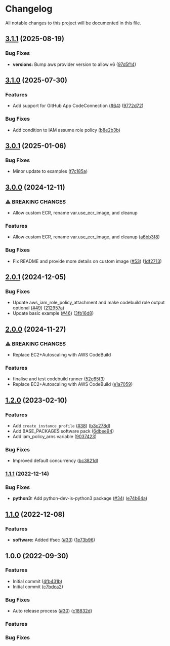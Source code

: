 # Changelog

All notable changes to this project will be documented in this file.

## [3.1.1](https://github.com/cloudandthings/terraform-aws-github-runners/compare/v3.1.0...v3.1.1) (2025-08-19)


### Bug Fixes

* **versions:** Bump aws provider version to allow v6 ([97d5f14](https://github.com/cloudandthings/terraform-aws-github-runners/commit/97d5f14117335d5ec46a94576640c1d2d879dfa1))

## [3.1.0](https://github.com/cloudandthings/terraform-aws-github-runners/compare/v3.0.1...v3.1.0) (2025-07-30)


### Features

* Add support for GitHub App CodeConnection ([#64](https://github.com/cloudandthings/terraform-aws-github-runners/issues/64)) ([9772d72](https://github.com/cloudandthings/terraform-aws-github-runners/commit/9772d72961a8cda346cf253f50323245700b4a90))


### Bug Fixes

* Add condition to IAM assume role policy ([b8e2b3b](https://github.com/cloudandthings/terraform-aws-github-runners/commit/b8e2b3b9fb3ccd9ed52e14bdd4b359ab7f57fca7))

## [3.0.1](https://github.com/cloudandthings/terraform-aws-github-runners/compare/v3.0.0...v3.0.1) (2025-01-06)


### Bug Fixes

* Minor update to examples ([f7c185a](https://github.com/cloudandthings/terraform-aws-github-runners/commit/f7c185a196055aacc2021ff8819a75555a005b89))

## [3.0.0](https://github.com/cloudandthings/terraform-aws-github-runners/compare/v2.0.1...v3.0.0) (2024-12-11)


### ⚠ BREAKING CHANGES

* Allow custom ECR, rename var.use_ecr_image, and cleanup

### Features

* Allow custom ECR, rename var.use_ecr_image, and cleanup ([a6bb3f8](https://github.com/cloudandthings/terraform-aws-github-runners/commit/a6bb3f865299d6194f6ac5106c9a13f4b07224c2))


### Bug Fixes

* Fix README and provide more details on custom image ([#53](https://github.com/cloudandthings/terraform-aws-github-runners/issues/53)) ([1df2713](https://github.com/cloudandthings/terraform-aws-github-runners/commit/1df2713d71be2faa71167ba630842cdf7b38b2e1))

## [2.0.1](https://github.com/cloudandthings/terraform-aws-github-runners/compare/v2.0.0...v2.0.1) (2024-12-05)


### Bug Fixes

* Update aws_iam_role_policy_attachment and make codebuild role output optional ([#49](https://github.com/cloudandthings/terraform-aws-github-runners/issues/49)) ([212957a](https://github.com/cloudandthings/terraform-aws-github-runners/commit/212957a6487733e222c286b89c2ea584a120c3b8))
* Update basic example ([#46](https://github.com/cloudandthings/terraform-aws-github-runners/issues/46)) ([3fb16d8](https://github.com/cloudandthings/terraform-aws-github-runners/commit/3fb16d894795e4769581a97927a4e73b68be765e))

## [2.0.0](https://github.com/cloudandthings/terraform-aws-github-runners/compare/v1.2.0...v2.0.0) (2024-11-27)


### ⚠ BREAKING CHANGES

* Replace EC2+Autoscaling with AWS CodeBuild

### Features

* finalise and test codebuild runner ([52e65f3](https://github.com/cloudandthings/terraform-aws-github-runners/commit/52e65f36b2cb31389e2d875e4d4c47291e683cd5))
* Replace EC2+Autoscaling with AWS CodeBuild ([e1a7059](https://github.com/cloudandthings/terraform-aws-github-runners/commit/e1a70595e31cff5c62ab429ef20fa71e0d2754c0))

## [1.2.0](https://github.com/cloudandthings/terraform-aws-github-runners/compare/v1.1.1...v1.2.0) (2023-02-10)


### Features

* Add `create_instance_profile` ([#38](https://github.com/cloudandthings/terraform-aws-github-runners/issues/38)) ([b3c278d](https://github.com/cloudandthings/terraform-aws-github-runners/commit/b3c278d568ec5ad575e7e1a5ce659067bcedf9b1))
* Add BASE_PACKAGES software pack ([6dbee94](https://github.com/cloudandthings/terraform-aws-github-runners/commit/6dbee94e533ec03517cf054b988bcbeed0a5b416))
* Add iam_policy_arns variable ([9037423](https://github.com/cloudandthings/terraform-aws-github-runners/commit/9037423ad4bdfc4cd402c15abc8a2b0162686f17))


### Bug Fixes

* Improved default concurrency ([bc3821d](https://github.com/cloudandthings/terraform-aws-github-runners/commit/bc3821d66df152a07d0c89811e6e4258d6e32892))

### [1.1.1](https://github.com/cloudandthings/terraform-aws-github-runners/compare/v1.1.0...v1.1.1) (2022-12-14)


### Bug Fixes

* **python3:** Add python-dev-is-python3 package ([#34](https://github.com/cloudandthings/terraform-aws-github-runners/issues/34)) ([e74b64a](https://github.com/cloudandthings/terraform-aws-github-runners/commit/e74b64a983a0dca8455c2752fe0d7ffe949dbfcb))

## [1.1.0](https://github.com/cloudandthings/terraform-aws-github-runners/compare/v1.0.1...v1.1.0) (2022-12-08)


### Features

* **software:** Added tfsec ([#33](https://github.com/cloudandthings/terraform-aws-github-runners/issues/33)) ([1e73b96](https://github.com/cloudandthings/terraform-aws-github-runners/commit/1e73b964669e9ba41772e5e910811af6fb009958))

## 1.0.0 (2022-09-30)


### Features

* Initial commit ([4fb431b](https://github.com/cloudandthings/terraform-aws-github-runners/commit/4fb431bf4666acbbcb36ac4eceea0304b226e54f))
* Initial commit ([c7bdca2](https://github.com/cloudandthings/terraform-aws-github-runners/commit/c7bdca2a69e4c06ef3cee669a6523e8f0936fb93))


### Bug Fixes

* Auto release process ([#30](https://github.com/cloudandthings/terraform-aws-github-runners/issues/30)) ([c18832d](https://github.com/cloudandthings/terraform-aws-github-runners/commit/c18832d8601e41276027ba4f63482d078703cd99))

### Features

### Bug Fixes

